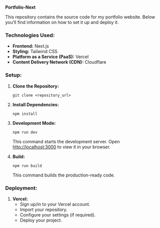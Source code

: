 **Portfolio-Next**

This repository contains the source code for my portfolio website. Below you'll find information on how to set it up and deploy it.

### Technologies Used:
- **Frontend:** Next.js
- **Styling:** Tailwind CSS
- **Platform as a Service (PaaS):** Vercel
- **Content Delivery Network (CDN):** Cloudflare

### Setup:
1. **Clone the Repository:**
   ```
   git clone <repository_url>
   ```

2. **Install Dependencies:**
   ```
   npm install
   ```

3. **Development Mode:**
   ```
   npm run dev
   ```
   This command starts the development server. Open [http://localhost:3000](http://localhost:3000) to view it in your browser.

4. **Build:**
   ```
   npm run build
   ```
   This command builds the production-ready code.

### Deployment:
1. **Vercel:**
   - Sign up/in to your Vercel account.
   - Import your repository.
   - Configure your settings (if required).
   - Deploy your project.
